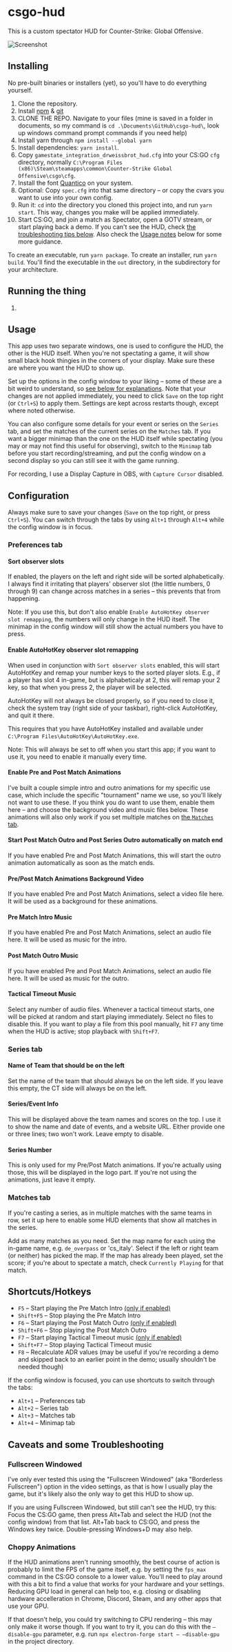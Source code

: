 # csgo-hud

This is a custom spectator HUD for Counter-Strike: Global Offensive.

![Screenshot](screenshot.jpg)

## Installing

No pre-built binaries or installers (yet), so you'll have to do everything yourself.

1. Clone the repository.
2. Install [npm](https://nodejs.org/en/) & [git](https://git-scm.com/downloads)
3. CLONE THE REPO. Navigate to your files (mine is saved in a folder in documents, so my command is `cd .\Documents\GitHub\csgo-hud\`, look up windows command prompt commands if you need help)
4. Install yarn through `npm install --global yarn`
5. Install dependencies: `yarn install`.
6. Copy `gamestate_integration_drweissbrot_hud.cfg` into your CS:GO `cfg` directory, normally `C:\Program Files (x86)\Steam\steamapps\common\Counter-Strike Global Offensive\csgo\cfg`.
7. Install the font [Quantico](https://fonts.google.com/specimen/Quantico) on your system.
8. Optional: Copy `spec.cfg` into that same directory – or copy the cvars you want to use into your own config.
9. Run it: `cd` into the directory you cloned this project into, and run `yarn start`. This way, changes you make will be applied immediately.
10. Start CS:GO, and join a match as Spectator, open a GOTV stream, or start playing back a demo. If you can't see the HUD, check [the troubleshooting tips below](#fullscreen-windowed). Also check the [Usage notes](#usage) below for some more guidance.

To create an executable, run `yarn package`. To create an installer, run `yarn build`. You'll find the executable in the `out` directory, in the subdirectory for your architecture.


## Running the thing

1.

## Usage

This app uses two separate windows, one is used to configure the HUD, the other is the HUD itself. When you're not spectating a game, it will show small black hook thingies in the corners of your display. Make sure these are where you want the HUD to show up.

Set up the options in the config window to your liking – some of these are a bit weird to understand, so [see below for explanations](#configuration). Note that your changes are not applied immediately, you need to click `Save` on the top right (or `Ctrl+S`) to apply them. Settings are kept across restarts though, except where noted otherwise.

You can also configure some details for your event or series on the `Series` tab, and set the matches of the current series on the `Matches` tab.
If you want a bigger minimap than the one on the HUD itself while spectating (you may or may not find this useful for observing), switch to the `Minimap` tab before you start recording/streaming, and put the config window on a second display so you can still see it with the game running.

For recording, I use a Display Capture in OBS, with `Capture Cursor` disabled.

## Configuration

Always make sure to save your changes (`Save` on the top right, or press `Ctrl+S`).
You can switch through the tabs by using `Alt+1` through `Alt+4` while the config window is in focus.

### Preferences tab

#### Sort observer slots

If enabled, the players on the left and right side will be sorted alphabetically. I always find it irritating that players' observer slot (the little numbers, 0 through 9) can change across matches in a series – this prevents that from happening.

Note: If you use this, but don't also enable `Enable AutoHotKey observer slot remapping`, the numbers will only change in the HUD itself. The minimap in the config window will still show the actual numbers you have to press.

#### Enable AutoHotKey observer slot remapping

When used in conjunction with `Sort observer slots` enabled, this will start AutoHotKey and remap your number keys to the sorted player slots. E.g., if a player has slot 4 in-game, but is alphabeticaly at 2, this will remap your 2 key, so that when you press 2, the player will be selected.

AutoHotKey will not always be closed properly, so if you need to close it, check the system tray (right side of your taskbar), right-click AutoHotKey, and quit it there.

This requires that you have AutoHotKey installed and available under `C:\Program Files\AutoHotKey\AutoHotKey.exe`.

Note: This will always be set to off when you start this app; if you want to use it, you need to enable it manually every time.

#### Enable Pre and Post Match Animations

I've built a couple simple intro and outro animations for my specific use case, which include the specific "tournament" name we use, so you'll likely not want to use these. If you think you do want to use them, enable them here – and choose the background video and music files below. These animations will also only work if you set multiple matches on [the `Matches` tab](#matches-tab).

#### Start Post Match Outro and Post Series Outro automatically on match end

If you have enabled Pre and Post Match Animations, this will start the outro animation automatically as soon as the match ends.

#### Pre/Post Match Animations Background Video

If you have enabled Pre and Post Match Animations, select a video file here. It will be used as a background for these animations.

#### Pre Match Intro Music

If you have enabled Pre and Post Match Animations, select an audio file here. It will be used as music for the intro.

#### Post Match Outro Music

If you have enabled Pre and Post Match Animations, select an audio file here. It will be used as music for the outro.

#### Tactical Timeout Music

Select any number of audio files. Whenever a tactical timeout starts, one will be picked at random and start playing immediately. Select no files to disable this. If you want to play a file from this pool manually, hit `F7` any time when the HUD is active; stop playback with `Shift+F7`.

### Series tab

#### Name of Team that should be on the left

Set the name of the team that should always be on the left side. If you leave this empty, the CT side will always be on the left.

#### Series/Event Info

This will be displayed above the team names and scores on the top. I use it to show the name and date of events, and a website URL. Either provide one or three lines; two won't work. Leave empty to disable.

#### Series Number

This is only used for my Pre/Post Match animations. If you're actually using those, this will be displayed in the logo part. If you're not using the animations, just leave it empty.

### Matches tab

If you're casting a series, as in multiple matches with the same teams in row, set it up here to enable some HUD elements that show all matches in the series.

Add as many matches as you need. Set the map name for each using the in-game name, e.g. `de_overpass` or 'cs_italy'. Select if the left or right team (or neither) has picked the map. If the map has already been played, set the score; if you're about to spectate a match, check `Currently Playing` for that match.

## Shortcuts/Hotkeys

* `F5` – Start playing the Pre Match Intro [(only if enabled)](#enable-pre-and-post-match-animations)
* `Shift+F5` – Stop playing the Pre Match Intro
* `F6` – Start playing the Post Match Outro [(only if enabled)](#enable-pre-and-post-match-animations)
* `Shift+F6` – Stop playing the Post Match Outro
* `F7` – Start playing Tactical Timeout music [(only if enabled)](#tactical-timeout-music)
* `Shift+F7` – Stop playing Tactical Timeout music
* `F8` – Recalculate ADR values (may be useful if you're recording a demo and skipped back to an earlier point in the demo; usually shouldn't be needed though)

If the config window is focused, you can use shortcuts to switch through the tabs:

* `Alt+1` – Preferences tab
* `Alt+2` – Series tab
* `Alt+3` – Matches tab
* `Alt+4` – Minimap tab

## Caveats and some Troubleshooting

### Fullscreen Windowed

I've only ever tested this using the "Fullscreen Windowed" (aka "Borderless Fullscreen") option in the video settings, as that is how I usually play the game, but it's likely also the only way to get this HUD to show up.

If you are using Fullscreen Windowed, but still can't see the HUD, try this: Focus the CS:GO game, then press Alt+Tab and select the HUD (not the config window) from that list. Alt+Tab back to CS:GO, and press the Windows key twice. Double-pressing Windows+D may also help.

### Choppy Animations

If the HUD animations aren't running smoothly, the best course of action is probably to limit the FPS of the game itself, e.g. by setting the `fps_max` command in the CS:GO console to a lower value. You'll need to play around with this a bit to find a value that works for your hardware and your settings.
Reducing GPU load in general can help too, e.g. closing or disabling hardware accelleration in Chrome, Discord, Steam, and any other apps that use your GPU.

If that doesn't help, you could try switching to CPU rendering – this may only make it worse though. If you want to try it, you can do this with the `–disable-gpu` parameter, e.g. run `npx electron-forge start – –disable-gpu` in the project directory.
